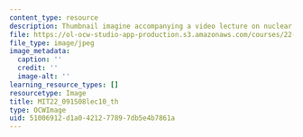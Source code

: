 ```yaml
---
content_type: resource
description: Thumbnail imagine accompanying a video lecture on nuclear reactor safety.
file: https://ol-ocw-studio-app-production.s3.amazonaws.com/courses/22-091-nuclear-reactor-safety-spring-2008/51006912d1a0421277897db5e4b7861a_MIT22_091S08lec10_th.jpg
file_type: image/jpeg
image_metadata:
  caption: ''
  credit: ''
  image-alt: ''
learning_resource_types: []
resourcetype: Image
title: MIT22_091S08lec10_th
type: OCWImage
uid: 51006912-d1a0-4212-7789-7db5e4b7861a
---
```

